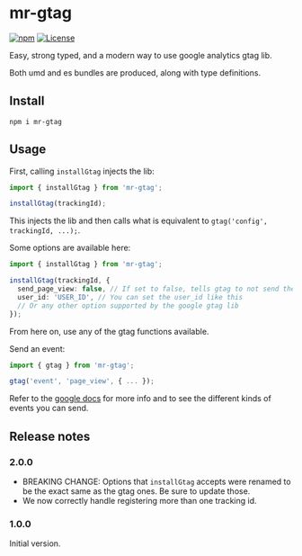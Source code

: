 # mr-gtag

[![npm](https://img.shields.io/npm/v/mr-gtag.svg)](https://www.npmjs.com/package/mr-gtag)
[![License](https://img.shields.io/badge/license-MIT-blue.svg)](LICENSE.txt)

Easy, strong typed, and a modern way to use google analytics gtag lib.

Both umd and es bundles are produced, along with type definitions.

## Install

```
npm i mr-gtag
```

## Usage

First, calling `installGtag` injects the lib:
```ts
import { installGtag } from 'mr-gtag';

installGtag(trackingId);
```

This injects the lib and then calls what is equivalent to `gtag('config', trackingId, ...);`.

Some options are available here:
```ts
import { installGtag } from 'mr-gtag';

installGtag(trackingId, {
  send_page_view: false, // If set to false, tells gtag to not send the default pageview event. Default is true.
  user_id: 'USER_ID', // You can set the user_id like this
  // Or any other option supported by the google gtag lib
});
```

From here on, use any of the gtag functions available.

Send an event:
```ts
import { gtag } from 'mr-gtag';

gtag('event', 'page_view', { ... });
```

Refer to the [google docs](https://developers.google.com/analytics/devguides/collection/gtagjs/pages) for more info and to see the different kinds of events you can send.

## Release notes

### 2.0.0

- BREAKING CHANGE: Options that `installGtag` accepts were renamed to be the exact same as the gtag ones. Be sure to update those.
- We now correctly handle registering more than one tracking id.

### 1.0.0

Initial version.
